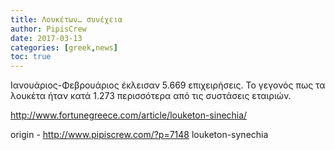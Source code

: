 ```yaml
---
title: Λουκέτων… συνέχεια
author: PipisCrew
date: 2017-03-13
categories: [greek,news]
toc: true
---
```


Ιανουάριος-Φεβρουάριος έκλεισαν 5.669 επιχειρήσεις. Το γεγονός πως τα λουκέτα ήταν κατά 1.273 περισσότερα από τις συστάσεις εταιριών.

http://www.fortunegreece.com/article/louketon-sinechia/

origin - http://www.pipiscrew.com/?p=7148 louketon-synechia